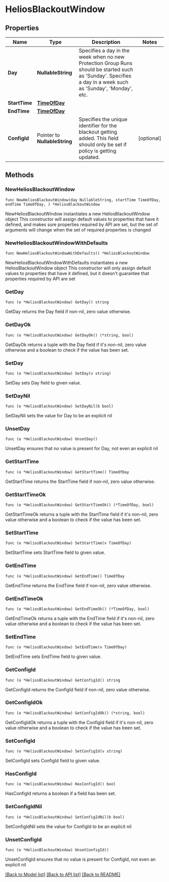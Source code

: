 # HeliosBlackoutWindow

## Properties

Name | Type | Description | Notes
------------ | ------------- | ------------- | -------------
**Day** | **NullableString** | Specifies a day in the week when no new Protection Group Runs should be started such as &#39;Sunday&#39;. Specifies a day in a week such as &#39;Sunday&#39;, &#39;Monday&#39;, etc. | 
**StartTime** | [**TimeOfDay**](TimeOfDay.md) |  | 
**EndTime** | [**TimeOfDay**](TimeOfDay.md) |  | 
**ConfigId** | Pointer to **NullableString** | Specifies the unique identifier for the blackout getting added. This field should only be set if policy is getting updated. | [optional] 

## Methods

### NewHeliosBlackoutWindow

`func NewHeliosBlackoutWindow(day NullableString, startTime TimeOfDay, endTime TimeOfDay, ) *HeliosBlackoutWindow`

NewHeliosBlackoutWindow instantiates a new HeliosBlackoutWindow object
This constructor will assign default values to properties that have it defined,
and makes sure properties required by API are set, but the set of arguments
will change when the set of required properties is changed

### NewHeliosBlackoutWindowWithDefaults

`func NewHeliosBlackoutWindowWithDefaults() *HeliosBlackoutWindow`

NewHeliosBlackoutWindowWithDefaults instantiates a new HeliosBlackoutWindow object
This constructor will only assign default values to properties that have it defined,
but it doesn't guarantee that properties required by API are set

### GetDay

`func (o *HeliosBlackoutWindow) GetDay() string`

GetDay returns the Day field if non-nil, zero value otherwise.

### GetDayOk

`func (o *HeliosBlackoutWindow) GetDayOk() (*string, bool)`

GetDayOk returns a tuple with the Day field if it's non-nil, zero value otherwise
and a boolean to check if the value has been set.

### SetDay

`func (o *HeliosBlackoutWindow) SetDay(v string)`

SetDay sets Day field to given value.


### SetDayNil

`func (o *HeliosBlackoutWindow) SetDayNil(b bool)`

 SetDayNil sets the value for Day to be an explicit nil

### UnsetDay
`func (o *HeliosBlackoutWindow) UnsetDay()`

UnsetDay ensures that no value is present for Day, not even an explicit nil
### GetStartTime

`func (o *HeliosBlackoutWindow) GetStartTime() TimeOfDay`

GetStartTime returns the StartTime field if non-nil, zero value otherwise.

### GetStartTimeOk

`func (o *HeliosBlackoutWindow) GetStartTimeOk() (*TimeOfDay, bool)`

GetStartTimeOk returns a tuple with the StartTime field if it's non-nil, zero value otherwise
and a boolean to check if the value has been set.

### SetStartTime

`func (o *HeliosBlackoutWindow) SetStartTime(v TimeOfDay)`

SetStartTime sets StartTime field to given value.


### GetEndTime

`func (o *HeliosBlackoutWindow) GetEndTime() TimeOfDay`

GetEndTime returns the EndTime field if non-nil, zero value otherwise.

### GetEndTimeOk

`func (o *HeliosBlackoutWindow) GetEndTimeOk() (*TimeOfDay, bool)`

GetEndTimeOk returns a tuple with the EndTime field if it's non-nil, zero value otherwise
and a boolean to check if the value has been set.

### SetEndTime

`func (o *HeliosBlackoutWindow) SetEndTime(v TimeOfDay)`

SetEndTime sets EndTime field to given value.


### GetConfigId

`func (o *HeliosBlackoutWindow) GetConfigId() string`

GetConfigId returns the ConfigId field if non-nil, zero value otherwise.

### GetConfigIdOk

`func (o *HeliosBlackoutWindow) GetConfigIdOk() (*string, bool)`

GetConfigIdOk returns a tuple with the ConfigId field if it's non-nil, zero value otherwise
and a boolean to check if the value has been set.

### SetConfigId

`func (o *HeliosBlackoutWindow) SetConfigId(v string)`

SetConfigId sets ConfigId field to given value.

### HasConfigId

`func (o *HeliosBlackoutWindow) HasConfigId() bool`

HasConfigId returns a boolean if a field has been set.

### SetConfigIdNil

`func (o *HeliosBlackoutWindow) SetConfigIdNil(b bool)`

 SetConfigIdNil sets the value for ConfigId to be an explicit nil

### UnsetConfigId
`func (o *HeliosBlackoutWindow) UnsetConfigId()`

UnsetConfigId ensures that no value is present for ConfigId, not even an explicit nil

[[Back to Model list]](../README.md#documentation-for-models) [[Back to API list]](../README.md#documentation-for-api-endpoints) [[Back to README]](../README.md)


